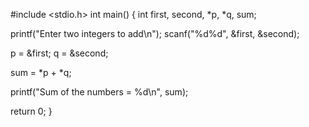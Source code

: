 
#include <stdio.h>
int main()
{
   int first, second, *p, *q, sum;

   printf("Enter two integers to add\n");
   scanf("%d%d", &first, &second);

   p = &first;
   q = &second;

   sum = *p + *q;

   printf("Sum of the numbers = %d\n", sum);

   return 0;
}
